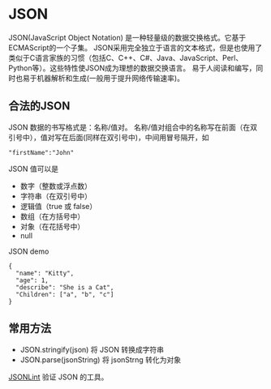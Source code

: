 # JSON
JSON(JavaScript Object Notation) 是一种轻量级的数据交换格式。它基于ECMAScript的一个子集。 JSON采用完全独立于语言的文本格式，但是也使用了类似于C语言家族的习惯（包括C、C++、C#、Java、JavaScript、Perl、Python等）。这些特性使JSON成为理想的数据交换语言。 易于人阅读和编写，同时也易于机器解析和生成(一般用于提升网络传输速率)。

## 合法的JSON
JSON 数据的书写格式是：名称/值对。
名称/值对组合中的名称写在前面（在双引号中），值对写在后面(同样在双引号中)，中间用冒号隔开，如
```
"firstName":"John"
```

JSON 值可以是
* 数字（整数或浮点数）
* 字符串（在双引号中）
* 逻辑值（true 或 false）
* 数组（在方括号中）
* 对象（在花括号中）
* null

JSON demo
```
{
  "name": "Kitty",
  "age": 1,
  "describe": "She is a Cat",
  "Children": ["a", "b", "c"]
}
```

## 常用方法
* JSON.stringify(json) 将 JSON 转换成字符串
* JSON.parse(jsonString) 将 jsonStrng 转化为对象


[JSONLint](http://jsonlint.com/) 验证 JSON 的工具。